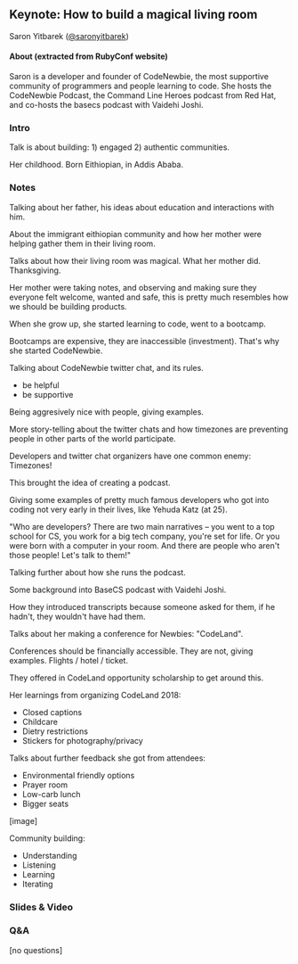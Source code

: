 ## Keynote: How to build a magical living room

Saron Yitbarek ([@saronyitbarek](https://twitter.com/saronyitbarek))

#### About (extracted from RubyConf website)

Saron is a developer and founder of CodeNewbie, the most supportive community of programmers and people learning to code. She hosts the CodeNewbie Podcast, the Command Line Heroes podcast from Red Hat, and co-hosts the basecs podcast with Vaidehi Joshi.

### Intro

Talk is about building: 1) engaged 2) authentic communities.

Her childhood. Born Eithiopian, in Addis Ababa.

### Notes

Talking about her father, his ideas about education and interactions with him.

About the immigrant eithiopian community and how her mother were helping gather them in their living room.

Talks about how their living room was magical. What her mother did. Thanksgiving.

Her mother were taking notes, and observing and making sure they everyone felt welcome, wanted and safe, this is pretty much resembles how we should be building products.

When she grow up, she started learning to code, went to a bootcamp.

Bootcamps are expensive, they are inaccessible (investment). That's why she started CodeNewbie.

Talking about CodeNewbie twitter chat, and its rules.

- be helpful
- be supportive

Being aggresively nice with people, giving examples.

More story-telling about the twitter chats and how timezones are preventing people in other parts of the world participate.

Developers and twitter chat organizers have one common enemy: Timezones!

This brought the idea of creating a podcast.

Giving some examples of pretty much famous developers who got into coding not very early in their lives, like Yehuda Katz (at 25).

"Who are developers? There are two main narratives – you went to a top school for CS, you work for a big tech company, you're set for life. Or you were born with a computer in your room. And there are people who aren't those people! Let's talk to them!"

Talking further about how she runs the podcast.

Some background into BaseCS podcast with Vaidehi Joshi.

How they introduced transcripts because someone asked for them, if he hadn't, they wouldn't have had them.

Talks about her making a conference for Newbies: "CodeLand".

Conferences should be financially accessible. They are not, giving examples. Flights / hotel / ticket.

They offered in CodeLand opportunity scholarship to get around this.

Her learnings from organizing CodeLand 2018:

- Closed captions
- Childcare
- Dietry restrictions
- Stickers for photography/privacy

Talks about further feedback she got from attendees:

- Environmental friendly options
- Prayer room
- Low-carb lunch
- Bigger seats

[image]

Community building:

- Understanding
- Listening
- Learning
- Iterating

### Slides & Video

### Q&A

[no questions]
